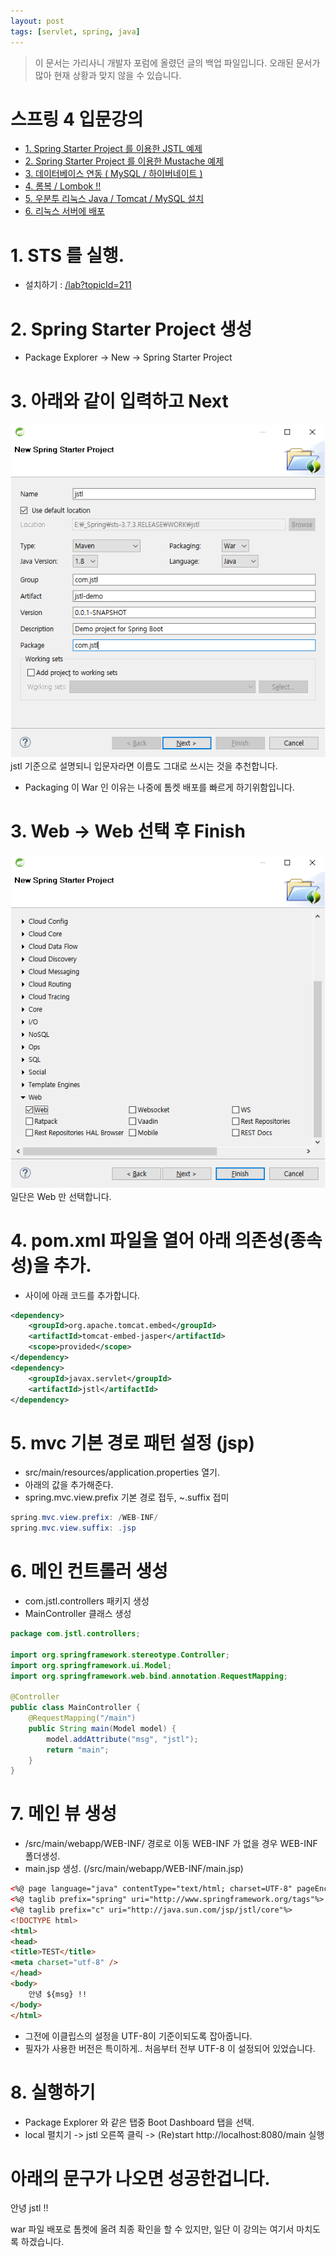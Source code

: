 ```yaml
---
layout: post
tags: [servlet, spring, java]
---
```


> 이 문서는 가리사니 개발자 포럼에 올렸던 글의 백업 파일입니다.
오래된 문서가 많아 현재 상황과 맞지 않을 수 있습니다.


# 스프링 4 입문강의
- [1. Spring Starter Project 를 이용한 JSTL 예제](/lab?topicId=212)
- [2. Spring Starter Project 를 이용한 Mustache 예제 ](/lab?topicId=213)
- [3. 데이터베이스 연동 ( MySQL / 하이버네이트 ) ](/lab?topicId=214)
- [4. 롬복 / Lombok !! ](/lab?topicId=215)
- [5. 우분투 리눅스 Java / Tomcat / MySQL 설치 ](/lab?topicId=216)
- [6. 리눅스 서버에 배포](/lab?topicId=217)

# 1. STS 를 실행.
- 설치하기 : [/lab?topicId=211](/lab?topicId=211)


# 2. Spring Starter Project 생성
- Package Explorer -> New -> Spring Starter Project


# 3. 아래와 같이 입력하고 Next
![](/file/old/123.png) jstl 기준으로 설명되니 입문자라면 이름도 그대로 쓰시는 것을 추천합니다.
- Packaging 이 War 인 이유는 나중에 톰켓 배포를 빠르게 하기위함입니다.


# 3. Web -> Web 선택 후 Finish
![](/file/old/122.png) 일단은 Web 만 선택합니다.


# 4. pom.xml 파일을 열어 아래 의존성(종속성)을 추가.
- <dependencies></dependencies> 사이에 아래 코드를 추가합니다.
``` xml
<dependency>
	<groupId>org.apache.tomcat.embed</groupId>
	<artifactId>tomcat-embed-jasper</artifactId>
	<scope>provided</scope>
</dependency>
<dependency>
	<groupId>javax.servlet</groupId>
	<artifactId>jstl</artifactId>
</dependency>
```


# 5. mvc 기본 경로 패턴 설정 (jsp)
- src/main/resources/application.properties 열기.
- 아래의 값을 추가해준다.
- spring.mvc.view.prefix 기본 경로 접두, ~.suffix 접미
``` java
spring.mvc.view.prefix: /WEB-INF/
spring.mvc.view.suffix: .jsp
```


# 6. 메인 컨트롤러 생성
- com.jstl.controllers 패키지 생성
- MainController 클래스 생성
``` java
package com.jstl.controllers;

import org.springframework.stereotype.Controller;
import org.springframework.ui.Model;
import org.springframework.web.bind.annotation.RequestMapping;

@Controller
public class MainController {
	@RequestMapping("/main")
	public String main(Model model) {
		model.addAttribute("msg", "jstl");
		return "main";
	}
}
```


# 7. 메인 뷰 생성
- /src/main/webapp/WEB-INF/ 경로로 이동 WEB-INF 가 없을 경우 WEB-INF 폴더생성.
- main.jsp 생성. (/src/main/webapp/WEB-INF/main.jsp)
``` html
<%@ page language="java" contentType="text/html; charset=UTF-8" pageEncoding="UTF-8" %>
<%@ taglib prefix="spring" uri="http://www.springframework.org/tags"%>
<%@ taglib prefix="c" uri="http://java.sun.com/jsp/jstl/core"%>
<!DOCTYPE html>
<html>
<head>
<title>TEST</title>
<meta charset="utf-8" />
</head>
<body>
    안녕 ${msg} !!
</body>
</html>
```
- 그전에 이클립스의 설정을 UTF-8이 기준이되도록 잡아줍니다.
- 필자가 사용한 버전은 특이하게.. 처음부터 전부 UTF-8 이 설정되어 있었습니다.


# 8. 실행하기
- Package Explorer 와 같은 탭중 Boot Dashboard 탭을 선택.
- local 펼치기 -> jstl 오른쪽 클릭 -> (Re)start
http://localhost:8080/main 실행

# 아래의 문구가 나오면 성공한겁니다.
안녕 jstl !!

war 파일 배포로 톰켓에 올려 최종 확인을 할 수 있지만, 일단 이 강의는 여기서 마치도록 하겠습니다.